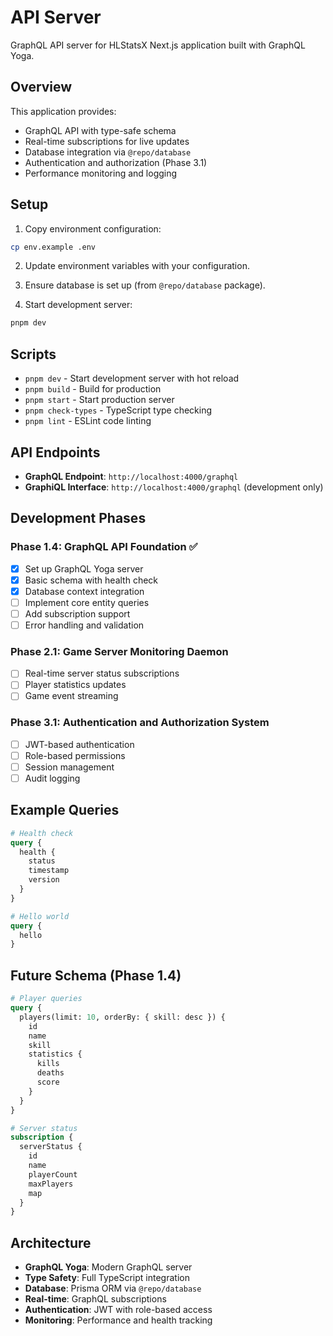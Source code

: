 # API Server

GraphQL API server for HLStatsX Next.js application built with GraphQL Yoga.

## Overview

This application provides:

- GraphQL API with type-safe schema
- Real-time subscriptions for live updates
- Database integration via `@repo/database`
- Authentication and authorization (Phase 3.1)
- Performance monitoring and logging

## Setup

1. Copy environment configuration:

```bash
cp env.example .env
```

2. Update environment variables with your configuration.

3. Ensure database is set up (from `@repo/database` package).

4. Start development server:

```bash
pnpm dev
```

## Scripts

- `pnpm dev` - Start development server with hot reload
- `pnpm build` - Build for production
- `pnpm start` - Start production server
- `pnpm check-types` - TypeScript type checking
- `pnpm lint` - ESLint code linting

## API Endpoints

- **GraphQL Endpoint**: `http://localhost:4000/graphql`
- **GraphiQL Interface**: `http://localhost:4000/graphql` (development only)

## Development Phases

### Phase 1.4: GraphQL API Foundation ✅

- [x] Set up GraphQL Yoga server
- [x] Basic schema with health check
- [x] Database context integration
- [ ] Implement core entity queries
- [ ] Add subscription support
- [ ] Error handling and validation

### Phase 2.1: Game Server Monitoring Daemon

- [ ] Real-time server status subscriptions
- [ ] Player statistics updates
- [ ] Game event streaming

### Phase 3.1: Authentication and Authorization System

- [ ] JWT-based authentication
- [ ] Role-based permissions
- [ ] Session management
- [ ] Audit logging

## Example Queries

```graphql
# Health check
query {
  health {
    status
    timestamp
    version
  }
}

# Hello world
query {
  hello
}
```

## Future Schema (Phase 1.4)

```graphql
# Player queries
query {
  players(limit: 10, orderBy: { skill: desc }) {
    id
    name
    skill
    statistics {
      kills
      deaths
      score
    }
  }
}

# Server status
subscription {
  serverStatus {
    id
    name
    playerCount
    maxPlayers
    map
  }
}
```

## Architecture

- **GraphQL Yoga**: Modern GraphQL server
- **Type Safety**: Full TypeScript integration
- **Database**: Prisma ORM via `@repo/database`
- **Real-time**: GraphQL subscriptions
- **Authentication**: JWT with role-based access
- **Monitoring**: Performance and health tracking
